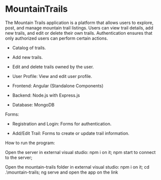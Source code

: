 # MountainTrails

The Mountain Trails application is a platform that allows users to explore, post, and manage mountain trail listings. Users can view trail details, add new trails, and edit or delete their own trails. Authentication ensures that only authorized users can perform certain actions.

* Catalog of trails.

* Add new trails.

* Edit and delete trails owned by the user.

* User Profile: View and edit user profile.

* Frontend: Angular (Standalone Components)

* Backend: Node.js with Express.js

* Database: MongoDB

Forms:

* Registration and Login: Forms for authentication.

* Add/Edit Trail: Forms to create or update trail information.

How to run the program: 

Open the server in external visual studio: 
npm i on it;
npm start to connect to the server;

Open the mountain-trails folder in external visual studio: 
npm i on it;
cd .\mountain-trails\;
ng serve and open the app on the link